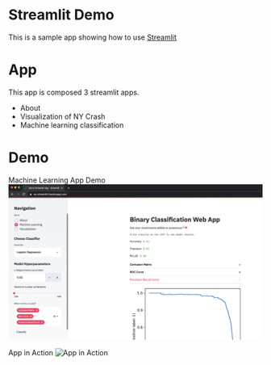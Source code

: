 # Streamlit Demo

This is a sample app showing how to use [Streamlit](https://www.streamlit.io/)


# App 

This app is composed 3 streamlit apps.
- About
- Visualization of NY Crash
- Machine learning classification


# Demo 

Machine Learning App Demo
![Machine Learning App Demo](images/ml_demo.png)


App in Action
![App in Action](images/in_action.gif)

